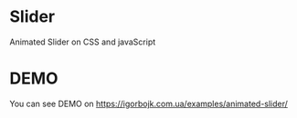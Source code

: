 # Slider 
Animated Slider on CSS and javaScript

# DEMO
You can see DEMO on https://igorbojk.com.ua/examples/animated-slider/
